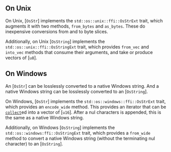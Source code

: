## On Unix

On Unix, [`OsStr`] implements the
<code>std::os::unix::ffi::OsStrExt</code> trait, which
augments it with two methods, `from_bytes` and `as_bytes`.
These do inexpensive conversions from and to byte slices.

Additionally, on Unix [`OsString`] implements the
<code>std::os::unix::ffi::OsStringExt</code> trait,
which provides `from_vec` and `into_vec` methods that consume
their arguments, and take or produce vectors of [`u8`].

## On Windows

An [`OsStr`] can be losslessly converted to a native Windows string. And
a native Windows string can be losslessly converted to an [`OsString`].

On Windows, [`OsStr`] implements the
<code>std::os::windows::ffi::OsStrExt</code> trait,
which provides an `encode_wide` method. This provides an
iterator that can be [`collect`]ed into a vector of [`u16`]. After a nul
characters is appended, this is the same as a native Windows string.

Additionally, on Windows [`OsString`] implements the
<code>std::os::windows:ffi::OsStringExt</code>
trait, which provides a `from_wide` method to convert a native Windows
string (without the terminating nul character) to an [`OsString`].

[`collect`]: crate::iter::Iterator::collect "iter::Iterator::collect"
